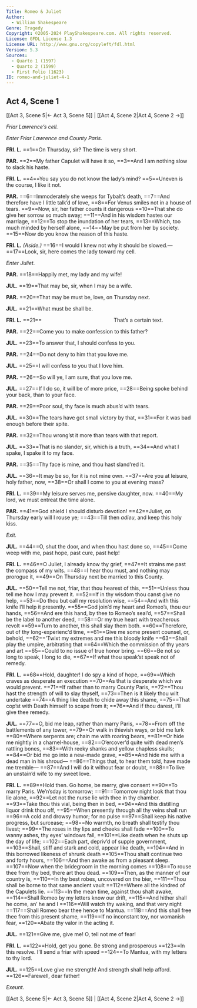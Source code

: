 ```yaml
---
Title: Romeo & Juliet
Author: 
  - William Shakespeare
Genre: Tragedy
Copyright: ©2005-2024 PlayShakespeare.com. All rights reserved.
License: GFDL License 1.3
License URL: http://www.gnu.org/copyleft/fdl.html
Version: 5.3
Sources:
  - Quarto 1 (1597)
  - Quarto 2 (1599)
  - First Folio (1623)
ID: romeo-and-juliet-4-1
---
```


## Act 4, Scene 1
[[Act 3, Scene 5|← Act 3, Scene 5]] | [[Act 4, Scene 2|Act 4, Scene 2 →]]

*Friar Lawrence’s cell.*

*Enter Friar Lawrence and County Paris.*

**FRI. L.**
==1==On Thursday, sir? The time is very short.

**PAR.**
==2==My father Capulet will have it so,
==3==And I am nothing slow to slack his haste.

**FRI. L.**
==4==You say you do not know the lady’s mind?
==5==Uneven is the course, I like it not.

**PAR.**
==6==Immoderately she weeps for Tybalt’s death,
==7==And therefore have I little talk’d of love,
==8==For Venus smiles not in a house of tears.
==9==Now, sir, her father counts it dangerous
==10==That she do give her sorrow so much sway;
==11==And in his wisdom hastes our marriage,
==12==To stop the inundation of her tears,
==13==Which, too much minded by herself alone,
==14==May be put from her by society.
==15==Now do you know the reason of this haste.

**FRI. L.**
*(Aside.)*
==16==I would I knew not why it should be slowed.⁠—
==17==Look, sir, here comes the lady toward my cell.

*Enter Juliet.*

**PAR.**
==18==Happily met, my lady and my wife!

**JUL.**
==19==That may be, sir, when I may be a wife.

**PAR.**
==20==That may be must be, love, on Thursday next.

**JUL.**
==21==What must be shall be.

**FRI. L.**
==21==              That’s a certain text.

**PAR.**
==22==Come you to make confession to this father?

**JUL.**
==23==To answer that, I should confess to you.

**PAR.**
==24==Do not deny to him that you love me.

**JUL.**
==25==I will confess to you that I love him.

**PAR.**
==26==So will ye, I am sure, that you love me.

**JUL.**
==27==If I do so, it will be of more price,
==28==Being spoke behind your back, than to your face.

**PAR.**
==29==Poor soul, thy face is much abus’d with tears.

**JUL.**
==30==The tears have got small victory by that,
==31==For it was bad enough before their spite.

**PAR.**
==32==Thou wrong’st it more than tears with that report.

**JUL.**
==33==That is no slander, sir, which is a truth,
==34==And what I spake, I spake it to my face.

**PAR.**
==35==Thy face is mine, and thou hast sland’red it.

**JUL.**
==36==It may be so, for it is not mine own.
==37==Are you at leisure, holy father, now,
==38==Or shall I come to you at evening mass?

**FRI. L.**
==39==My leisure serves me, pensive daughter, now.
==40==My lord, we must entreat the time alone.

**PAR.**
==41==God shield I should disturb devotion!
==42==Juliet, on Thursday early will I rouse ye;
==43==Till then *adieu*, and keep this holy kiss.

*Exit.*

**JUL.**
==44==O, shut the door, and when thou hast done so,
==45==Come weep with me, past hope, past cure, past help!

**FRI. L.**
==46==O Juliet, I already know thy grief,
==47==It strains me past the compass of my wits.
==48==I hear thou must, and nothing may prorogue it,
==49==On Thursday next be married to this County.

**JUL.**
==50==Tell me not, friar, that thou hearest of this,
==51==Unless thou tell me how I may prevent it.
==52==If in thy wisdom thou canst give no help,
==53==Do thou but call my resolution wise,
==54==And with this knife I’ll help it presently.
==55==God join’d my heart and Romeo’s, thou our hands,
==56==And ere this hand, by thee to Romeo’s seal’d,
==57==Shall be the label to another deed,
==58==Or my true heart with treacherous revolt
==59==Turn to another, this shall slay them both.
==60==Therefore, out of thy long-experienc’d time,
==61==Give me some present counsel, or, behold,
==62==’Twixt my extremes and me this bloody knife
==63==Shall play the umpire, arbitrating that
==64==Which the commission of thy years and art
==65==Could to no issue of true honor bring.
==66==Be not so long to speak, I long to die,
==67==If what thou speak’st speak not of remedy.

**FRI. L.**
==68==Hold, daughter! I do spy a kind of hope,
==69==Which craves as desperate an execution
==70==As that is desperate which we would prevent.
==71==If rather than to marry County Paris,
==72==Thou hast the strength of will to slay thyself,
==73==Then is it likely thou wilt undertake
==74==A thing like death to chide away this shame,
==75==That cop’st with Death himself to scape from it;
==76==And if thou darest, I’ll give thee remedy.

**JUL.**
==77==O, bid me leap, rather than marry Paris,
==78==From off the battlements of any tower,
==79==Or walk in thievish ways, or bid me lurk
==80==Where serpents are; chain me with roaring bears,
==81==Or hide me nightly in a charnel-house,
==82==O’ercover’d quite with dead men’s rattling bones,
==83==With reeky shanks and yellow chapless skulls;
==84==Or bid me go into a new-made grave,
==85==And hide me with a dead man in his shroud⁠—
==86==Things that, to hear them told, have made me tremble⁠—
==87==And I will do it without fear or doubt,
==88==To live an unstain’d wife to my sweet love.

**FRI. L.**
==89==Hold then. Go home, be merry, give consent
==90==To marry Paris. We’n’sday is tomorrow;
==91==Tomorrow night look that thou lie alone,
==92==Let not the nurse lie with thee in thy chamber.
==93==Take thou this vial, being then in bed,
==94==And this distilling liquor drink thou off,
==95==When presently through all thy veins shall run
==96==A cold and drowsy humor; for no pulse
==97==Shall keep his native progress, but surcease;
==98==No warmth, no breath shall testify thou livest;
==99==The roses in thy lips and cheeks shall fade
==100==To wanny ashes, thy eyes’ windows fall,
==101==Like death when he shuts up the day of life;
==102==Each part, depriv’d of supple government,
==103==Shall, stiff and stark and cold, appear like death,
==104==And in this borrowed likeness of shrunk death
==105==Thou shalt continue two and forty hours,
==106==And then awake as from a pleasant sleep.
==107==Now when the bridegroom in the morning comes
==108==To rouse thee from thy bed, there art thou dead.
==109==Then, as the manner of our country is,
==110==In thy best robes, uncovered on the bier,
==111==Thou shall be borne to that same ancient vault
==112==Where all the kindred of the Capulets lie.
==113==In the mean time, against thou shalt awake,
==114==Shall Romeo by my letters know our drift,
==115==And hither shall he come, an’ he and I
==116==Will watch thy waking, and that very night
==117==Shall Romeo bear thee hence to Mantua.
==118==And this shall free thee from this present shame,
==119==If no inconstant toy, nor womanish fear,
==120==Abate thy valor in the acting it.

**JUL.**
==121==Give me, give me! O, tell not me of fear!

**FRI. L.**
==122==Hold, get you gone. Be strong and prosperous
==123==In this resolve. I’ll send a friar with speed
==124==To Mantua, with my letters to thy lord.

**JUL.**
==125==Love give me strength! And strength shall help afford.
==126==Farewell, dear father!

*Exeunt.*

[[Act 3, Scene 5|← Act 3, Scene 5]] | [[Act 4, Scene 2|Act 4, Scene 2 →]]